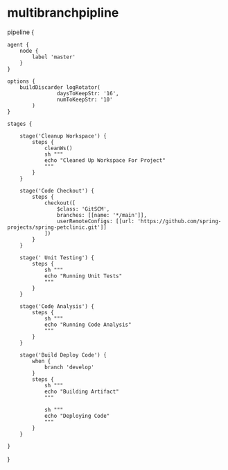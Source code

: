 # multibranchpipline
pipeline {

    agent {
        node {
            label 'master'
        }
    }

    options {
        buildDiscarder logRotator( 
                    daysToKeepStr: '16', 
                    numToKeepStr: '10'
            )
    }

    stages {
        
        stage('Cleanup Workspace') {
            steps {
                cleanWs()
                sh """
                echo "Cleaned Up Workspace For Project"
                """
            }
        }

        stage('Code Checkout') {
            steps {
                checkout([
                    $class: 'GitSCM', 
                    branches: [[name: '*/main']], 
                    userRemoteConfigs: [[url: 'https://github.com/spring-projects/spring-petclinic.git']]
                ])
            }
        }

        stage(' Unit Testing') {
            steps {
                sh """
                echo "Running Unit Tests"
                """
            }
        }

        stage('Code Analysis') {
            steps {
                sh """
                echo "Running Code Analysis"
                """
            }
        }

        stage('Build Deploy Code') {
            when {
                branch 'develop'
            }
            steps {
                sh """
                echo "Building Artifact"
                """

                sh """
                echo "Deploying Code"
                """
            }
        }

    }   
}

